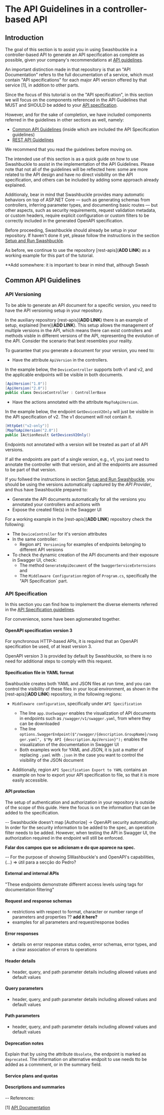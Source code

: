 # The API Guidelines in a controller-based API

## Introduction

The goal of this section is to assist you in using Swashbuckle in a controller-based API to generate an API specification as complete as possible, given your company's recommendations at [API guidelines](https://gitlab.prod.sgre.one/devsecops/api-governance/api-guidelines).

An important distinction made in that repository is that an "API Documentation" refers to the full documentation of a service, which must contain "API specifications" for each major API version offered by that service [1], in addition to other parts.

Since the focus of this tutorial is on the "API specification", in this section we will focus on the components referenced in the API Guidelines that MUST and SHOULD be added to your [API specification](https://gitlab.prod.sgre.one/devsecops/api-governance/api-guidelines/-/blob/review/common/api-specification.md).

However, and for the sake of completion, we have included components referred in the guidelines in other sections as well, namely:

- [Common API Guidelines](https://gitlab.prod.sgre.one/devsecops/api-governance/api-guidelines/-/blob/review/common/nav.md) (inside which are included the API Specification guidelines)
- [REST API Guidelines](https://gitlab.prod.sgre.one/devsecops/api-governance/api-guidelines/-/blob/review/rest/nav.md)

We recommend that you read the guidelines before moving on.

The intended use of this section is as a quick guide on how to use Swashbuckle to assist in the implementation of the API Guidelines.
Please note that not all of the guidelines will be reflected here: some are more related to the API design and have no direct visibility on the API specification, and others can be included by adding some approach already explained.

Additionaly, bear in mind that Swashbuckle provides many automatic behaviors on top of ASP.NET Core — such as generating schemas from controllers, inferring parameter types, and documenting basic routes — but other aspects, such as security requirements, request validation metadata, or custom headers, require explicit configuration or custom filters to be correctly included in the generated OpenAPI specification.

Before proceeding, Swashbuckle should already be setup in your repository. If haven't done it yet, please follow the instructions in the section [Setup and Run Swashbuckle](./setupSwashbuckleInController.md).

As before, we continue to use the repository [rest-apis](**ADD LINK**) as a working example for this part of the tutorial.

**Add somewhere: it is important to bear in mind that, although Swash

## Common API Guidelines

### API Versioning

To be able to generate an API document for a specific version, you need to have the API versioning setup in your repository.

In the auxiliary repository [rest-apis](**ADD LINK**) there is an example of setup, explained [here](**ADD LINK**). This setup allows the management of multiple versions in the API, which means there can exist controllers and methods visble in different versions of the API, representing the evolution of the API.
Consider the scenario that best resembles your reality.

To guarantee that you generate a document for your version, you need to:

- Have the attribute `ApiVersion` in the controllers.

In the example below, the `DeviceController` supports both v1 and v2, and the applicable endpoints will be visible in both documents.

```csharp
[ApiVersion("1.0")]
[ApiVersion("2.0")]
public class DeviceController : ControllerBase
```

- Have the actions annotated with the attribute `MapToApiVersion`.

In the example below, the endpoint `GetDevicesV2Only` will just be visible in the API specification of v2. The v1 document will not contain it.

```csharp
[HttpGet("v2-only")]
[MapToApiVersion("2.0")]
public IActionResult GetDevicesV2Only()
```

Endpoints not annotated with a version will be treated as part of all API versions.

If all the endpoints are part of a single version, e.g., v1, you just need to annotate the controller with that version, and all the endpoints are assumed to be part of that version.

If you follwed the instructions in section [Setup and Run Swashbuckle](./setupSwashbuckleInController.md), you should be using the versions automatically captured by the *API Provider*, and thus have Swashbuckle prepared to:

- Generate the API documents automatically for all the versions you annotated your controllers and actions with
- Expose the created file(s) in the Swagger UI

For a working example in the [rest-apis](**ADD LINK**) repository check the following:

- The `DeviceController` for it's version attributes
- In the same controller:
  - Region `API Versioning` for examples of endpoints belonging to different API versions
- To check the dynamic creation of the API documents and their exposure in Swagger UI, check:
  - The method `GenerateApiDocument` of the `SwaggerServiceExternsions` and
  - The `Middleware Configuration` region of `Program.cs`, specifically the "API Specification` part.

### API Specification

In this section you can find how to implement the diverse elements referred in the [API Specification guidelines](https://gitlab.prod.sgre.one/devsecops/api-governance/api-guidelines/-/blob/review/common/api-specification.md).

For convenience, some have been aglomerated together.

#### OpenAPI specification version 3

For synchronous HTTP-based APIs, it is required that an OpenAPI specification be used, of at least version 3.

OpenAPI version 3 is provided by default by Swashbuckle, so there is no need for additional steps to comply with this request.

#### Specification file in YAML format

Swahbuckle creates both YAML and JSON files at run time, and you can control the visibility of these files in your local environment, as shown in the [rest-apis](**ADD LINK**) repository, in the following regions:

- `Middleware configuration`, specifically under `API Specification`
  - The line `app.UseSwagger` enables the visualization of API documents in endpoints such as `/swagger/v1/swagger.yaml`, from where they can be downloaded
  - The line `options.SwaggerEndpoint($"/swagger/{description.GroupName}/swagger.yaml", $"My API {description.ApiVersion}");` enables the visualization of the documentation in Swagger UI
  - Both examples work for YAML and JSON, it is just a matter of replacing `.yaml` with `.json` in the case you want to control the visibility of the JSON document

- Additionally, region `API Specification Export to YAML` contains an example on how to export your API specification to file, so that it is more easily accessible.

#### API protection

The setup of authentication and authorization in your repository is outside of the scope of this guide. Here the focus is on the information that can be added to the specification.

--
Swashbuckle doesn’t map [Authorize] → OpenAPI security automatically. In order for the security information to be added to the spec, an operation filter needs to be added.
However, when testing the API in Swagger UI, the authorization required in the endpoint will still be enforced.

**Falar dos campos que se adicionam e do que aparece na spec.**

--
For the purpose of showing SWashbuckle's and OpenAPI's capabilities, (...) => útil para a secção do Pedro?

#### External and internal APIs

"These endpoints demonstrate different access levels using tags for documentation filtering"

#### Request and response schemas

- restrictions with respect to format, character or number range of parameters and properties ?? **add it here?**
- examples for all parameters and request/response bodies

#### Error responses

- details on error response status codes, error schemas, error types, and a clear association of errors to operations

#### Header details

- header, query, and path parameter details including allowed values and default values

#### Query parameters

- header, query, and path parameter details including allowed values and default values

#### Path parameters

- header, query, and path parameter details including allowed values and default values

#### Deprecation notes

Explain that by using the attribute `Obsolete`, the endpoint is marked as `deprecated`.
The information on alternative endpoit to use needs tto be added as a commment, or in the summary field.

#### Service plans and quotas

#### Descriptions and summaries

--
References:

[1] [API Documentation](https://gitlab.prod.sgre.one/devsecops/api-governance/api-guidelines/-/blob/review/common/api-documentation.md)
